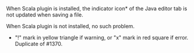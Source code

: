 When Scala plugin is installed, the indicator icon* of the Java editor tab is not updated when saving a file.

When Scala plugin is not installed, no such problem.

- "!" mark in yellow triangle if warning, or "x" mark in red square if error.
Duplicate of #1370.
